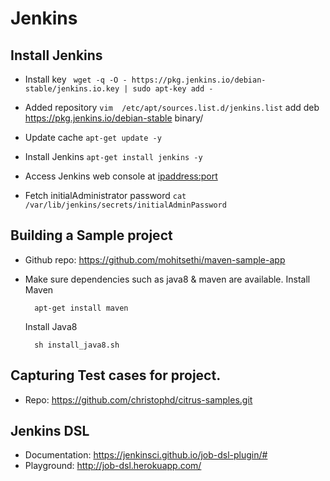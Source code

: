 # Jenkins

## Install Jenkins

- Install key
  ` wget -q -O - https://pkg.jenkins.io/debian-stable/jenkins.io.key | sudo apt-key add -`

- Added repository
  `vim  /etc/apt/sources.list.d/jenkins.list`
  add deb https://pkg.jenkins.io/debian-stable binary/
  
- Update cache
  `apt-get update -y`

- Install Jenkins 
  `apt-get install jenkins -y`

- Access Jenkins web console at <ipaddress:port>

- Fetch initialAdministrator password
    `cat /var/lib/jenkins/secrets/initialAdminPassword`


## Building a Sample project
- Github repo: https://github.com/mohitsethi/maven-sample-app

- Make sure dependencies such as java8 & maven are available.
  Install Maven
    ```
      apt-get install maven
    ```

  Install Java8
    ```
      sh install_java8.sh
    ```


## Capturing Test cases for project.

- Repo: https://github.com/christophd/citrus-samples.git




## Jenkins DSL
- Documentation: https://jenkinsci.github.io/job-dsl-plugin/#
- Playground: http://job-dsl.herokuapp.com/



